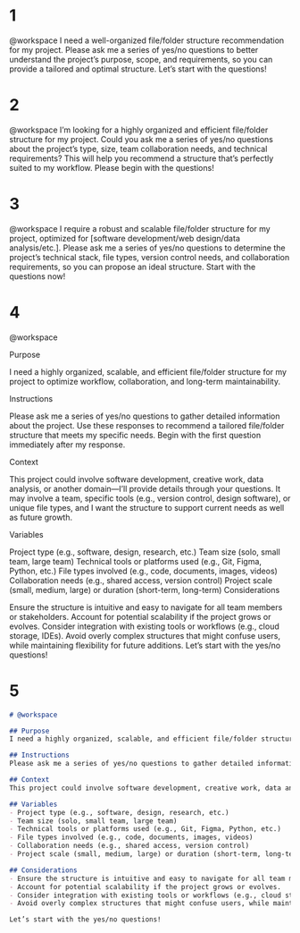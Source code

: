 # 1
@workspace I need a well-organized file/folder structure recommendation for my project. Please ask me a series of yes/no questions to better understand the project’s purpose, scope, and requirements, so you can provide a tailored and optimal structure. Let’s start with the questions!

# 2
@workspace I’m looking for a highly organized and efficient file/folder structure for my project. Could you ask me a series of yes/no questions about the project’s type, size, team collaboration needs, and technical requirements? This will help you recommend a structure that’s perfectly suited to my workflow. Please begin with the questions!

# 3
@workspace I require a robust and scalable file/folder structure for my project, optimized for [software development/web design/data analysis/etc.]. Please ask me a series of yes/no questions to determine the project’s technical stack, file types, version control needs, and collaboration requirements, so you can propose an ideal structure. Start with the questions now!

# 4 

@workspace

Purpose

I need a highly organized, scalable, and efficient file/folder structure for my project to optimize workflow, collaboration, and long-term maintainability.

Instructions

Please ask me a series of yes/no questions to gather detailed information about the project. Use these responses to recommend a tailored file/folder structure that meets my specific needs. Begin with the first question immediately after my response.

Context

This project could involve software development, creative work, data analysis, or another domain—I’ll provide details through your questions. It may involve a team, specific tools (e.g., version control, design software), or unique file types, and I want the structure to support current needs as well as future growth.

Variables

Project type (e.g., software, design, research, etc.)
Team size (solo, small team, large team)
Technical tools or platforms used (e.g., Git, Figma, Python, etc.)
File types involved (e.g., code, documents, images, videos)
Collaboration needs (e.g., shared access, version control)
Project scale (small, medium, large) or duration (short-term, long-term)
Considerations

Ensure the structure is intuitive and easy to navigate for all team members or stakeholders.
Account for potential scalability if the project grows or evolves.
Consider integration with existing tools or workflows (e.g., cloud storage, IDEs).
Avoid overly complex structures that might confuse users, while maintaining flexibility for future additions.
Let’s start with the yes/no questions!

# 5 
```markdown
# @workspace

## Purpose
I need a highly organized, scalable, and efficient file/folder structure for my project to optimize workflow, collaboration, and long-term maintainability.

## Instructions
Please ask me a series of yes/no questions to gather detailed information about the project. Use these responses to recommend a tailored file/folder structure that meets my specific needs. Begin with the first question immediately after my response.

## Context
This project could involve software development, creative work, data analysis, or another domain—I’ll provide details through your questions. It may involve a team, specific tools (e.g., version control, design software), or unique file types, and I want the structure to support current needs as well as future growth.

## Variables
- Project type (e.g., software, design, research, etc.)  
- Team size (solo, small team, large team)  
- Technical tools or platforms used (e.g., Git, Figma, Python, etc.)  
- File types involved (e.g., code, documents, images, videos)  
- Collaboration needs (e.g., shared access, version control)  
- Project scale (small, medium, large) or duration (short-term, long-term)  

## Considerations
- Ensure the structure is intuitive and easy to navigate for all team members or stakeholders.  
- Account for potential scalability if the project grows or evolves.  
- Consider integration with existing tools or workflows (e.g., cloud storage, IDEs).  
- Avoid overly complex structures that might confuse users, while maintaining flexibility for future additions.  

Let’s start with the yes/no questions!

```

